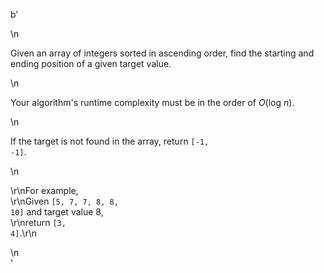 b'<div class="question-description">\n<p><p>Given an array of integers sorted in ascending order, find the starting and ending position of a given target value.</p>\n<p>Your algorithm\'s runtime complexity must be in the order of <i>O</i>(log <i>n</i>).</p>\n<p>If the target is not found in the array, return <code>[-1, -1]</code>.</p>\n<p>\r\nFor example,<br/>\r\nGiven <code>[5, 7, 7, 8, 8, 10]</code> and target value 8,<br/>\r\nreturn <code>[3, 4]</code>.\r\n</p></p>\n</div>'